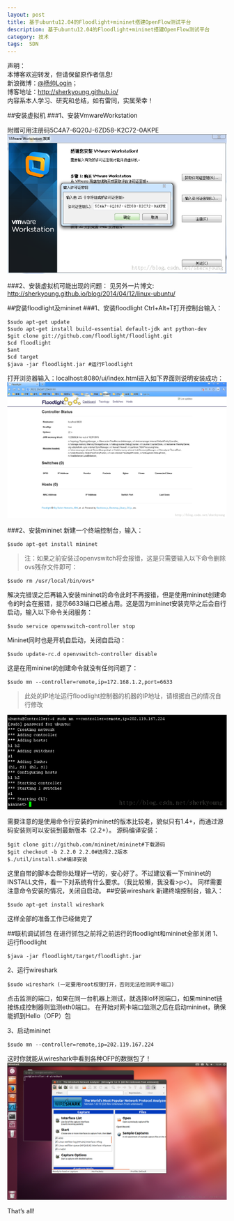 ```yaml
---
layout: post
title: 基于ubuntu12.04的Floodlight+mininet搭建OpenFlow测试平台
description: 基于ubuntu12.04的Floodlight+mininet搭建OpenFlow测试平台
category: 技术
tags:  SDN
---
```


声明：  
本博客欢迎转发，但请保留原作者信息!  
新浪微博：[@杨帅Login](http://weibo.com/yangshuailogo)；   
博客地址：<http://sherkyoung.github.io/>  
内容系本人学习、研究和总结，如有雷同，实属荣幸！


##安装虚拟机
###1、安装VmwareWorkstation

附赠可用注册码5C4A7-6Q20J-6ZD58-K2C72-0AKPE
![](/images/2014-04-12-floodlight-mininet/01.png)
 
###2、安装虚拟机可能出现的问题：
见另外一片博文: http://sherkyoung.github.io/blog/2014/04/12/linux-ubuntu/
 
##安装floodlight及mininet
###1、安装floodlight
Ctrl+Alt+T打开控制台输入：

	$sudo apt-get update
	$sudo apt-get install build-essential default-jdk ant python-dev
	$git clone git://github.com/floodlight/floodlight.git
	$cd floodlight
	$ant
	$cd target
	$java -jar floodlight.jar #运行Floodlight
	
打开浏览器输入：localhost:8080/ui/index.html进入如下界面则说明安装成功：
![](/images/2014-04-12-floodlight-mininet/02.png)
 
###2、安装mininet
新建一个终端控制台，输入：

	$sudo apt-get install mininet
	
>注：如果之前安装过openvswitch将会报错，这是只需要输入以下命令删除ovs残存文件即可：

	$sudo rm /usr/local/bin/ovs*
	
解决完错误之后再输入安装mininet的命令此时不再报错，但是使用mininet创建命令的时会在报错，提示6633端口已被占用。这是因为mininet安装完毕之后会自行启动，输入以下命令关闭服务：
	
	$sudo service openvswitch-controller stop
	
Mininet同时也是开机自启动，关闭自启动：

	$sudo update-rc.d openvswitch-controller disable
	
这是在用mininet的创建命令就没有任何问题了：

	$sudo mn --controller=remote,ip=172.168.1.2,port=6633
	
>此处的IP地址运行floodlight控制器的机器的IP地址，请根据自己的情况自行修改

![](/images/2014-04-12-floodlight-mininet/03.png)

需要注意的是使用命令行安装的mininet的版本比较老，貌似只有1.4+，而通过源码安装则可以安装到最新版本（2.2+）。
源码编译安装：

	$git clone git://github.com/mininet/mininet#下载源码
	$git checkout -b 2.2.0 2.2.0#选择2.2版本
	$./util/install.sh#编译安装
	
这里自带的脚本会帮你处理好一切的，安心好了。不过建议看一下mininet的INSTALL文件，看一下对系统有什么要求。（我比较懒，我没看>p<）。
同样需要注意命令安装的情况，关闭自启动。
##安装wireshark
新建终端控制台，输入：
	
	$sudo apt-get install wireshark
	
这样全部的准备工作已经做完了
 
##联机调试抓包
在进行抓包之前将之前运行的floodlight和mininet全部关闭
1、运行floodlight

	$java -jar floodlight/target/floodlight.jar
	
2、运行wireshark
	
	$sudo wireshark (一定要用root权限打开，否则无法检测网卡端口)
	
点击监测的端口，如果在同一台机器上测试，就选择lo环回端口，如果mininet链接练成控制器则监测eth0端口。
在开始对网卡端口监测之后在启动mininet，确保能抓到Hello（OFP）包
 
3、启动mininet
	
	$sudo mn --controller=remote,ip=202.119.167.224
	
这时你就能从wireshark中看到各种OFP的数据包了！
![](/images/2014-04-12-floodlight-mininet/04.png)
 
That’s all!